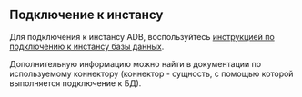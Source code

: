 ## Подключение к инстансу

Для подключения к инстансу ADB, воспользуйтесь [инструкцией по подключению к инстансу базы данных](/docs/ru/dbs/dbaas/dbaas-start/db-connect).

Дополнительную информацию можно найти в документации по используемому коннектору (коннектор - сущность, с помощью которой выполняется подключение к БД).
